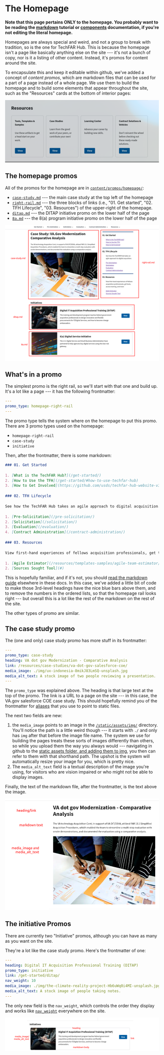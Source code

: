 # The Homepage

**Note that this page pertains ONLY to the homepage. You probably want to be reading the [markdown](basic-markdown.md) tutorial or [components](advanced-components.md) documentation, if you're not editing the literal homepage.**

Homepages are always special and weird, and not a group to break with tradition, so is the one for TechFAR Hub. This is because the homepage isn't a page like basically anything else on the site --- it's not a bunch of copy, nor is it a listing of other content. Instead, it's promos for content around the site.


To encapsulate this and keep it editable within github, we've added a concept of _content promos_, which are markdown files that can be used for a part of a page instead of a whole page. We use them to build the homepage and to build some elements that appear throughout the site, such as the "Resources" cards at the bottom of interior pages:

![The resources cards](images/resources-cards.png)


## The homepage promos

All of the promos for the homepage are in [`content/promos/homepage/`](https://github.com/usds/techfar-hub-website-v3/tree/main/tech-far-hub/content/promos/homepage):

- [`case-study.md`](https://github.com/usds/techfar-hub-website-v3/blob/main/tech-far-hub/content/promos/homepage/case-study.md) --- the main case study at the top left of the homepage
- [`right-rail.md`](https://github.com/usds/techfar-hub-website-v3/blob/main/tech-far-hub/content/promos/homepage/right-rail.md) --- the three blocks of links (i.e., "01. Get started", "02. TFH Lifecycle", "03. Resources") of the upper-right of the homepage.
- [`ditap.md`](https://github.com/usds/techfar-hub-website-v3/blob/main/tech-far-hub/content/promos/homepage/ditap.md) --- the DITAP initiative promo on the lower half of the page
- [`8a.md`](https://github.com/usds/techfar-hub-website-v3/blob/main/tech-far-hub/content/promos/homepage/8a.md) --- the 8(a) program initiative promo on the lower half of the page

![An annotated version of the homepage](images/homepage-annotated.png)

## What's in a promo

The simplest promo is the right rail, so we'll start with that one and build up. It's a lot like a page --- it has the following frontmatter:

```yaml
---
promo_type: homepage-right-rail
---
```

The promo type tells the system where on the homepage to put this promo. There are 3 promo types used on the homepage:

- `homepage-right-rail`
- `case-study`
- `initiative`

Then, after the frontmatter, there is some markdown:

```markdown
### 01. Get Started

1. [What is the TechFAR Hub?](/get-started/)
2. [How to Use the TFH](/get-started/#how-to-use-techfar-hub)
3. [How to Get Involved](https://github.com/usds/techfar-hub-website-v3)

### 02. TFH Lifecycle

See how the TechFAR Hub takes an agile approach to digital acquisition.

1. [Pre-Solicitation](/pre-solicitation/)
2. [Solicitation](/solicitation/)
3. [Evaluation](/evaluation/)
4. [Contract Administration](/contract-administration/)

### 03. Resources

View first-hand experiences of fellows acquisition professionals, get tools, access training, and more

1. [Agile Estimator](/resources/templates-samples/agile-team-estimator/)
2. [Sources Sought Tool](#)
```

This is hopefully familiar, and if it's not, you should [read the markdown guide](basic-markdown.md) elsewhere in these docs. In this case, we've added a little bit of code to make those 3rd-level headings have the nice blue bars above them, and to remove the numbers in the ordered lists, so that the homepage rail looks right --- but overall this is a lot like the rest of the markdown on the rest of the site.

The other types of promo are similar.

## The case study promo

The (one and only) case study promo has more stuff in its frontmatter:

```yaml
---
promo_type: case-study
heading: VA dot gov Modernization - Comparative Analysis
link: /resources/case-studies/va-dot-gov-salesforce-coe/
media_image: ./img/ux-indonesia-8mikJ83LmSQ-unsplash.jpg
media_alt_text: A stock image of two people reviewing a presentation.
---
```

The `promo_type` was explained above. The heading is that large text at the top of the promo. The link is a URL to a page on the site --- in this case, the VA.gov salesforce COE case study. This should hopefully remind you of the frontmatter for [aliases](static-files-and-aliases.md) that you use to point to static files.

The next two fields are new:

1. the `media_image` points to an image in the [`/static/assets/img/`](https://github.com/usds/techfar-hub-website-v3/tree/main/tech-far-hub/static/assets/img) directory. You'll notice the path is a little weird though --- it starts with `./` and only has `img` after that before the image file name. The system we use for building the pages treats these sorts of images differently than others, so while you upload them the way you always would --- navigating in github to the [static assets folder, and adding them to img](https://github.com/usds/techfar-hub-website-v3/tree/main/tech-far-hub/static/assets/img), you then can refer to them with that shorthand path. The upshot is the system will automatically resize your image for you, which is pretty nice.
2. The `media_alt_text` field is a textual description of the image you're using, for visitors who are vision impaired or who might not be able to display images.

Finally, the text of the markdown file, after the frontmatter, is the text above the image.

![A labeled case study promo](images/case-study-promo.png)

## The initiative Promos

There are currently two "Initiative" promos, although you can have as many as you want on the site.

They're a lot like the case study promo. Here's the frontmatter of one:

```yaml
---
heading: Digital IT Acquisition Professional Training (DITAP)
promo_type: initiative
link: /get-started/ditap/
nav_weight: 10
media_image: ./img/the-climate-reality-project-Hb6uWq0i4MI-unsplash.jpg
media_alt_text: A stock image of people taking notes.
---
```

The only new field is the `nav_weight`, which controls the order they display and works like [`nav_weight`](frontmatter.md#nav_weight) everywhere on the site.

![An annotated initiative](images/annotated-initiative.png)